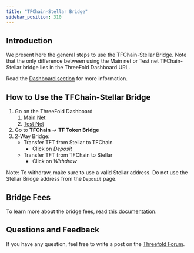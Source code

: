 ```yaml
---
title: "TFChain-Stellar Bridge"
sidebar_position: 310
---
```






## Introduction

We present here the general steps to use the TFChain-Stellar Bridge. Note that the only difference between using the Main net or Test net TFChain-Stellar bridge lies in the ThreeFold Dashboard URL.

Read the [Dashboard section](../../dashboard/tfchain/tf_token_bridge) for more information.



## How to Use the TFChain-Stellar Bridge

1. Go on the ThreeFold Dashboard
   1. [Main Net](https://dashboard.grid.tf/)
   2. [Test Net](https://dashboard.test.grid.tf/)
2. Go to  **TFChain** -> **TF Token Bridge** 
3. 2-Way Bridge:
   * Transfer TFT from Stellar to TFChain
      * Click on *Deposit*
   * Transfer TFT from TFChain to Stellar
      * Click on *Withdraw*

Note: To withdraw, make sure to use a valid Stellar address. Do not use the Stellar Bridge address from the `Deposit` page.


## Bridge Fees

To learn more about the bridge fees, read [this documentation](../transaction_fees).

## Questions and Feedback

If you have any question, feel free to write a post on the [Threefold Forum](https://forum.threefold.io/).

